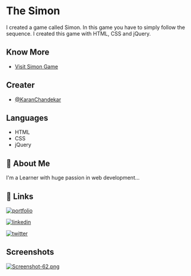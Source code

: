 
# The Simon

I created a game called Simon. In this game you have to simply follow the sequence. I created this game with HTML, CSS and jQuery.


## Know More

 - [Visit Simon Game](https://karanchandekar.github.io/SimonGame/)


## Creater

- [@KaranChandekar](https://github.com/KaranChandekar)


## Languages

- HTML
- CSS
- jQuery


## 🚀 About Me
I'm a Learner with huge passion in web development...


## 🔗 Links
[![portfolio](https://img.shields.io/badge/my_portfolio-000?style=for-the-badge&logo=ko-fi&logoColor=white)](https://portfolio-me-karanchandekar.vercel.app/)

[![linkedin](https://img.shields.io/badge/linkedin-0A66C2?style=for-the-badge&logo=linkedin&logoColor=white)](https://www.linkedin.com/in/karan-chandekar-a87263219/)

[![twitter](https://img.shields.io/badge/twitter-1DA1F2?style=for-the-badge&logo=twitter&logoColor=white)](https://twitter.com/karan_chandekar)


## Screenshots

[![Screenshot-62.png](https://i.postimg.cc/prrBkP3h/Screenshot-62.png)](https://postimg.cc/Lgdf8F92)